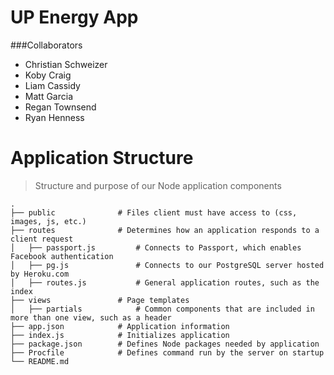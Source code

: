 # UP Energy App

###Collaborators
* Christian Schweizer
* Koby Craig
* Liam Cassidy
* Matt Garcia
* Regan Townsend
* Ryan Henness

Application Structure
=================

> Structure and purpose of our Node application components

    .
    ├── public				# Files client must have access to (css, images, js, etc.)
    ├── routes              # Determines how an application responds to a client request
    │   ├── passport.js         # Connects to Passport, which enables Facebook authentication
    │   ├── pg.js               # Connects to our PostgreSQL server hosted by Heroku.com
    │   ├── routes.js           # General application routes, such as the index            
    ├── views               # Page templates 
    │   ├── partials            # Common components that are included in more than one view, such as a header            
    ├── app.json            # Application information   
    ├── index.js            # Initializes application      
    ├── package.json        # Defines Node packages needed by application
    ├── Procfile            # Defines command run by the server on startup
    └── README.md           